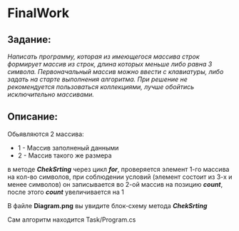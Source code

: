 # FinalWork

## Задание:

*Написать программу, которая из имеющегося массива строк формирует массив из строк, длина которых меньше либо равна 3 символа. Первоначальный массив можно ввести с клавиатуры, либо задать на старте выполнения алгоритма. При решение не рекомендуется пользоваться коллекциями, лучше обойтись исключительно массивами.*

## Описание:

Обьявляются 2 массива:

* 1 - Массив заполненый данными
* 2 - Массив такого же размера

в методе __*ChekSrting*__ через цикл __*for*__, проверяется элемент 1-го массива на кол-во символов, при соблюдении условий (элемент состоит из 3-х и менее символов) он записывается во 2-ой массив на позицию __*count*__, после этого __*count*__ увеличивается на 1

В файле **Diagram.png** вы увидите блок-схему метода __*ChekSrting*__

Сам алгоритм находится Task/Program.cs